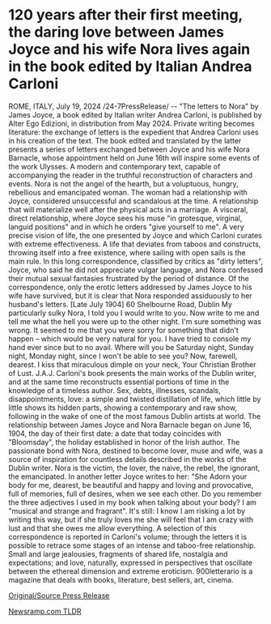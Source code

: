 # 120 years after their first meeting, the daring love between James Joyce and his wife Nora lives again in the book edited by Italian Andrea Carloni

ROME, ITALY, July 19, 2024 /24-7PressRelease/ -- "The letters to Nora" by James Joyce, a book edited by Italian writer Andrea Carloni, is published by Alter Ego Edizioni, in distribution from May 2024.  Private writing becomes literature: the exchange of letters is the expedient that Andrea Carloni uses in his creation of the text. The book edited and translated by the latter presents a series of letters exchanged between Joyce and his wife Nora Barnacle, whose appointment held on June 16th will inspire some events of the work Ulysses. A modern and contemporary text, capable of accompanying the reader in the truthful reconstruction of characters and events. Nora is not the angel of the hearth, but a voluptuous, hungry, rebellious and emancipated woman. The woman had a relationship with Joyce, considered unsuccessful and scandalous at the time. A relationship that will materialize well after the physical acts in a marriage.  A visceral, direct relationship, where Joyce sees his muse "in grotesque, virginal, languid positions" and in which he orders "give yourself to me". A very precise vision of life, the one presented by Joyce and which Carloni curates with extreme effectiveness. A life that deviates from taboos and constructs, throwing itself into a free existence, where sailing with open sails is the main rule.  In this long correspondence, classified by critics as "dirty letters", Joyce, who said he did not appreciate vulgar language, and Nora confessed their mutual sexual fantasies frustrated by the period of distance. Of the correspondence, only the erotic letters addressed by James Joyce to his wife have survived, but it is clear that Nora responded assiduously to her husband's letters.  [Late July 1904] 60 Shelbourne Road, Dublin  My particularly sulky Nora, I told you I would write to you. Now write to me and tell me what the hell you were up to the other night. I'm sure something was wrong. It seemed to me that you were sorry for something that didn't happen – which would be very natural for you. I have tried to console my hand ever since but to no avail. Where will you be Saturday night, Sunday night, Monday night, since I won't be able to see you? Now, farewell, dearest. I kiss that miraculous dimple on your neck, Your Christian Brother of Lust. J.A.J.  Carloni's book presents the main works of the Dublin writer, and at the same time reconstructs essential portions of time in the knowledge of a timeless author.  Sex, debts, illnesses, scandals, disappointments, love: a simple and twisted distillation of life, which little by little shows its hidden parts, showing a contemporary and raw show, following in the wake of one of the most famous Dublin artists at world.  The relationship between James Joyce and Nora Barnacle began on June 16, 1904, the day of their first date: a date that today coincides with "Bloomsday", the holiday established in honor of the Irish author. The passionate bond with Nora, destined to become lover, muse and wife, was a source of inspiration for countless details described in the works of the Dublin writer. Nora is the victim, the lover, the naive, the rebel, the ignorant, the emancipated. In another letter Joyce writes to her:  "She Adorn your body for me, dearest, be beautiful and happy and loving and provocative, full of memories, full of desires, when we see each other. Do you remember the three adjectives I used in my book when talking about your body? I am "musical and strange and fragrant".  It's still:  I know I am risking a lot by writing this way, but if she truly loves me she will feel that I am crazy with lust and that she owes me allow everything.  A selection of this correspondence is reported in Carloni's volume; through the letters it is possible to retrace some stages of an intense and taboo-free relationship. Small and large jealousies, fragments of shared life, nostalgia and expectations; and love, naturally, expressed in perspectives that oscillate between the ethereal dimension and extreme eroticism.  900letterario is a magazine that deals with books, literature, best sellers, art, cinema. 

[Original/Source Press Release](https://www.24-7pressrelease.com/press-release/512636/120-years-after-their-first-meeting-the-daring-love-between-james-joyce-and-his-wife-nora-lives-again-in-the-book-edited-by-italian-andrea-carloni) 

[Newsramp.com TLDR](https://newsramp.com/None) 